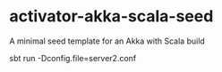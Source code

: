activator-akka-scala-seed
=========================

A minimal seed template for an Akka with Scala build 

sbt run -Dconfig.file=server2.conf
